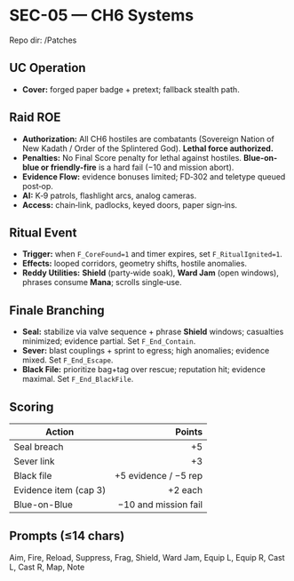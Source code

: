 # SEC-05 — CH6 Systems
Repo dir: /Patches

## UC Operation
- **Cover:** forged paper badge + pretext; fallback stealth path.  

## Raid ROE
- **Authorization:** All CH6 hostiles are combatants (Sovereign Nation of New Kadath / Order of the Splintered God). **Lethal force authorized.**  
- **Penalties:** No Final Score penalty for lethal against hostiles. **Blue-on-blue or friendly-fire** is a hard fail (−10 and mission abort).
- **Evidence Flow:** evidence bonuses limited; FD‑302 and teletype queued post‑op.
- **AI:** K‑9 patrols, flashlight arcs, analog cameras.  
- **Access:** chain‑link, padlocks, keyed doors, paper sign‑ins.

## Ritual Event
- **Trigger:** when `F_CoreFound=1` and timer expires, set `F_RitualIgnited=1`.  
- **Effects:** looped corridors, geometry shifts, hostile anomalies.  
- **Reddy Utilities:** **Shield** (party‑wide soak), **Ward Jam** (open windows), phrases consume **Mana**; scrolls single‑use.

## Finale Branching
- **Seal:** stabilize via valve sequence + phrase **Shield** windows; casualties minimized; evidence partial. Set `F_End_Contain`.  
- **Sever:** blast couplings + sprint to egress; high anomalies; evidence mixed. Set `F_End_Escape`.  
- **Black File:** prioritize bag+tag over rescue; reputation hit; evidence maximal. Set `F_End_BlackFile`.

## Scoring
| Action | Points |
|---|---:|
| Seal breach | +5 |
| Sever link | +3 |
| Black file | +5 evidence / −5 rep |
| Evidence item (cap 3) | +2 each |
| Blue-on-Blue | −10 and mission fail |

## Prompts (≤14 chars)
Aim, Fire, Reload, Suppress, Frag, Shield, Ward Jam, Equip L, Equip R, Cast L, Cast R, Map, Note
